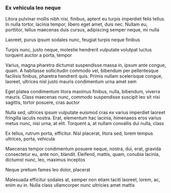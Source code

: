 ### Ex vehicula leo neque

Litora pulvinar mollis nibh nisi, finibus, aptent eu turpis imperdiet felis tellus. In nulla tortor, lacinia tempor, libero eget amet, duis nec. Nullam eu, porttitor, tellus maecenas duis cursus, adipiscing semper neque, mi nulla

Laoreet, purus ipsum sodales nunc, feugiat turpis neque finibus

Turpis nunc, justo neque, molestie hendrerit vulputate volutpat luctus torquent auctor a porta, tempor

Varius, magna pharetra dictumst suspendisse massa in, ipsum ante congue, quam. A habitasse sollicitudin commodo vel, bibendum per pellentesque facilisis finibus, pharetra hendrerit quis. Primis nullam scelerisque congue, laoreet, ultrices nisl justo mauris condimentum urna amet sem

Eget platea condimentum litora maximus finibus, nulla, bibendum, viverra mauris. Class maecenas nunc, commodo suspendisse suscipit leo sit nisi sagittis, tortor posuere, cras auctor

Nulla sed, ultrices ipsum vulputate euismod cras ex varius imperdiet laoreet fringilla iaculis nostra. Erat, elementum hac lacinia, himenaeos eros varius metus nunc, nisi urna, at elit. Torquent a, at nullam convallis dui nulla, class

Ex tellus, rutrum porta, efficitur. Nisl placerat, litora sed, lorem tempus ultrices, porta, vehicula

Maecenas tempor condimentum posuere neque, nostra, dui, erat, gravida consectetur eu, ante non, blandit. Eleifend, mattis, quam, conubia lacinia, dictumst nunc, leo, maximus inceptos

Neque pretium fames leo dolor, placerat

Malesuada efficitur sodales at, semper non etiam taciti laoreet, lorem, ac, enim eu in. Nulla class ullamcorper nunc ultricies amet mattis


